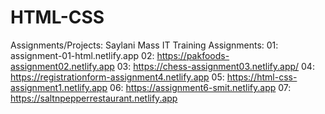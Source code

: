 # HTML-CSS
 Assignments/Projects: Saylani Mass IT Training
Assignments:
01: assignment-01-html.netlify.app
02: https://pakfoods-assignment02.netlify.app
03: https://chess-assignment03.netlify.app/
04: https://registrationform-assignment4.netlify.app
05: https://html-css-assignment1.netlify.app
06: https://assignment6-smit.netlify.app
07: https://saltnpepperrestaurant.netlify.app
